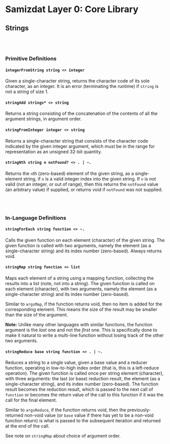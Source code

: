 Samizdat Layer 0: Core Library
==============================

Strings
-------

<br><br>
### Primitive Definitions

#### `integerFromString string <> integer`

Given a single-character string, returns the character code
of its sole character, as an integer. It is an error (terminating
the runtime) if `string` is not a string of size 1.

#### `stringAdd strings* <> string`

Returns a string consisting of the concatenation of the contents
of all the argument strings, in argument order.

#### `stringFromInteger integer <> string`

Returns a single-character string that consists of the character
code indicated by the given integer argument, which must be in the
range for representation as an unsigned 32-bit quantity.

#### `stringNth string n notFound? <> . | ~.`

Returns the `n`th (zero-based) element of the given string, as a
single-element string, if `n` is a valid integer index into the given
string. If `n` is not valid (not an integer, or out of range),
then this returns the `notFound` value (an arbitrary value) if supplied,
or returns void if `notFound` was not supplied.


<br><br>
### In-Language Definitions

#### `stringForEach string function <> ~.`

Calls the given function on each element (character) of the given string.
The given function is called with two arguments, namely the element (as a
single-character string) and its index number (zero-based). Always returns
void.

#### `stringMap string function <> list`

Maps each element of a string using a mapping function, collecting
the results into a list (note, not into a string). The given
function is called on each element (character), with two arguments,
namely the element (as a single-character string) and its index
number (zero-based).

Similar to `argsMap`, if the function returns void, then no item is
added for the corresponding element. This means the size of the
result may be smaller than the size of the argument.

**Note:** Unlike many other languages with similar functions, the
function argument is the *last* one and not the *first* one. This is
specifically done to make it natural to write a multi-line function
without losing track of the other two arguments.

#### `stringReduce base string function <> . | ~.`

Reduces a string to a single value, given a base value and a
reducer function, operating in low-to-high index order (that is, this
is a left-reduce operation). The given function is called once per
string element (character), with three arguments: the last (or base)
reduction result, the element (as a single-character string), and its
index number (zero-based). The function result becomes the reduction
result, which is passed to the next call of `function` or becomes the
return value of the call to this function if it was the call for the
final element.

Similar to `argsReduce`, if the function returns void, then the
previously-returned non-void value (or `base` value if there has
yet to be a non-void function return) is what is passed to the
subsequent iteration and returned at the end of the call.

See note on `stringMap` about choice of argument order.

